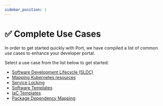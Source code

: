 ```yaml
---
sidebar_position: 1
---
```


# ✅ Complete Use Cases

In order to get started quickly with Port, we have compiled a list of common use cases to enhance your developer portal.

Select a use case from the list below to get started:

- [Software Development Lifecycle (SLDC)](./sdlc.md)
- [Mapping Kubernetes resources](./full-kubernetes-exporter.md)
- [Service Locking](./service-locking.md)
- [Software Templates](./software-templates.md)
- [IaC Templates](./iac-templates.md)
- [Package Dependency Mapping](./package-dependency-mapping.md)
